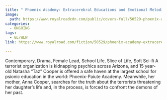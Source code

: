 ```yaml
---
title: " Phoenix Academy: Extracerebral Educations and Emotional Melodies by Kaith "
image:
  path: https://www.royalroadcdn.com/public/covers-full/50529-phoenix-academy-extracerebral-educations-and-emotional.jpg
categories:
  - ONGOING
tags:
  - GL/WLW
link: https://www.royalroad.com/fiction/50529/phoenix-academy-extracerebral-educations-and-emotional

---
```

Contemporary, Drama, Female Lead, School Life, Slice of Life, Soft Sci-fi
A terrorist organization is kidnapping psychics across Arizona, and 15 year-old Natasha “Taz” Cooper is offered a safe haven at the largest school for psionic education in the world: Phoenix-Paiute Academy.
Meanwhile, her mother, Anna Cooper, searches for the truth about the terrorists threatening her daughter’s life and, in the process, is forced to confront the demons of her past.

